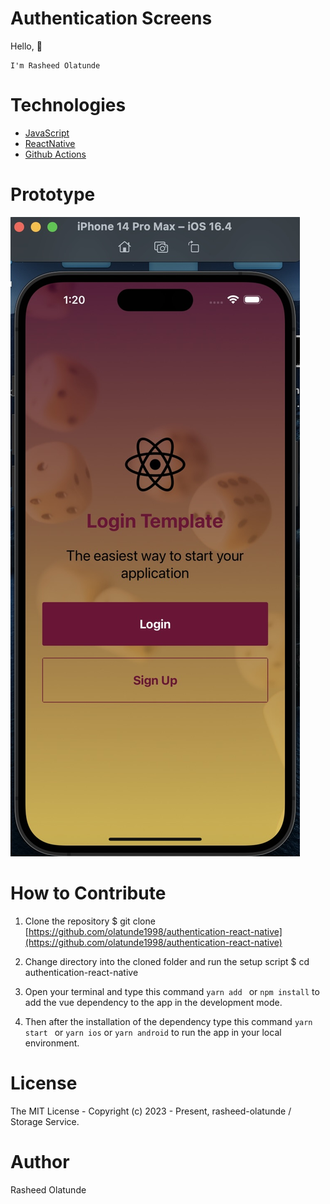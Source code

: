# Authentication Screens

Hello, 👋

```
I'm Rasheed Olatunde

```

# Technologies

- [JavaScript](https://javascript.info/)
- [ReactNative](https://reactnative.dev/)
- [Github Actions](https://docs.github.com/en/actions/)

# Prototype

![Minion](./assets/images/project_prototype.jpeg)

# How to Contribute

1. Clone the repository
   $ git clone [https://github.com/olatunde1998/authentication-react-native](https://github.com/olatunde1998/authentication-react-native)

2. Change directory into the cloned folder and run the setup script
   $ cd authentication-react-native

3. Open your terminal and type this command `yarn add ` or `npm install` to add the vue dependency to the app in the development mode.

4. Then after the installation of the dependency type this command `yarn start ` or `yarn ios` or `yarn android` to run the app in your local environment.

# License

The MIT License - Copyright (c) 2023 - Present, rasheed-olatunde / Storage Service.

# Author

Rasheed Olatunde
